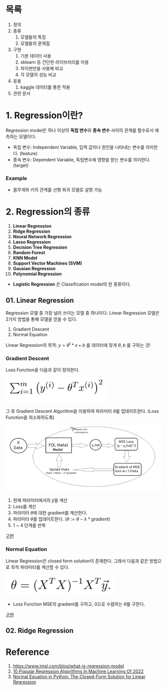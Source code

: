 # 목록

1. 정의
2. 종류
   1. 모델들의 특징
   2. 모델들의 문제점
3. 구현
   1. 기본 데이터 사용
   2. sklearn 등 간단한 라이브러리를 이용
   3. 파이썬만을 사용해 비교
   4. 각 모델의 성능 비교
4. 응용
   1. kaggle 데이터를 통한 적용
5. 관련 문서



# 1. Regression이란?

Regression model은 하나 이상의 **독립 변수**와 **종속 변수** 사이의 관계를 함수로서 예측하는 모델이다.

- 독립 변수: Independent Variable, 입력 값이나 원인을 나타내는 변수를 의미한다. (feature)
- 종속 변수: Dependent Variable, 독립변수에 영향을 받는 변수를 의미한다. (target)

### Example

- 몸무게와 키의 관계를 선형 회귀 모델로 설명 가능

# 2. Regression의 종류

1. **Linear Regression**
2. **Ridge Regression**
3. **Neural Network Regression**
4. **Lasso Regression**
5. **Decision Tree Regression**
6. **Random Forest**
7. **KNN Model**
8. **Support Vector Machines (SVM)**
9. **Gausian Regression**
10. **Polynomial Regression**

- **Logistic Regression** 은 Classification model의 한 종류이다.

## 01. Linear Regression

Regression 모델 중 가장 널리 쓰이는 모델 중 하나이다. Linear Regression 모델은 2가지 방법을 통해 모델을 얻을 수 있다.

1. Gradient Descent
2. Normal Equation

Linear Regression의 목적: $y = \theta^t * x + b$ 를 데이터에 맞게 $\theta, b$ 를 구하는 것!

### Gradient Descent

Loss Function을 다음과 같이 정의한다.

![mseLoss](../images/mseLoss.png)

그 후 Gradient Descent Algorithm을 이용하여 파라미터 $\theta$를 업데이트한다. (Loss Function을 최소화하도록)

![GradientDescentAlgorithm](../images/GradientDescentAlgorithm.png)

1. 현재 파라미터에서의 $\hat{y}$을 계산
2. Loss를 계산
3. 파라미터 $\theta$에 대한 gradient를 계산한다.
4. 파라미터 $\theta$를 업데이트한다. ($\theta := \theta - \lambda*gradient$)
5. 1 ~ 4 단계를 반복

[구현](https://github.com/catssci/TIL/blob/main/Basic%20ML%20Algorithm/Linear%20Regression.ipynb)

### Normal Equation

Linear Regression은 closed form solution이 존재한다. 그래서 다음과 같은 방법으로 최적 파라미터를 계산할 수 있다.

![NormalEquation](../images/NormalEquation.png)

- Loss Function MSE의 gradient를 구하고, 0으로 수렴하는 $\theta$를 구한다.

[구현](https://github.com/catssci/TIL/blob/main/Basic%20ML%20Algorithm/Linear%20Regression.ipynb)

## 02. Ridge Regression













# Reference

1. https://www.imsl.com/blog/what-is-regression-model
2. [10 Popular Regression Algorithms In Machine Learning Of 2022](https://www.jigsawacademy.com/popular-regression-algorithms-ml/#Support-Vector-Machines-(SVM))
3. [Normal Equation in Python: The Closed-Form Solution for Linear Regression](https://towardsdatascience.com/normal-equation-in-python-the-closed-form-solution-for-linear-regression-13df33f9ad71)